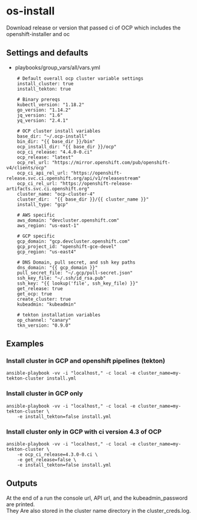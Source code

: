 # os-install
Download release or version that passed ci of OCP which includes the openshift-installer and oc

## Settings and defaults

- playbooks/group_vars/all/vars.yml

```
    # Default overall ocp cluster variable settings
    install_cluster: true
    install_tekton: true
    
    # Binary prereqs
    kubectl_version: "1.18.2"
    go_version: "1.14.2"
    jq_version: "1.6"
    yq_version: "2.4.1"
    
    # OCP cluster install variables
    base_dir: "~/.ocp-install"
    bin_dir: "{{ base_dir }}/bin"
    ocp_install_dir: "{{ base_dir }}/ocp"
    ocp_ci_release: "4.4.0-0.ci"
    ocp_release: "latest"
    ocp_rel_url: "https://mirror.openshift.com/pub/openshift-v4/clients/ocp"
    ocp_ci_api_rel_url: "https://openshift-release.svc.ci.openshift.org/api/v1/releasestream"
    ocp_ci_rel_url: "https://openshift-release-artifacts.svc.ci.openshift.org"
    cluster_name: "ocp-cluster-4"
    cluster_dir:  "{{ base_dir }}/{{ cluster_name }}"
    install_type: "gcp"
    
    # AWS specific
    aws_domain: "devcluster.openshift.com"
    aws_region: "us-east-1"
    
    # GCP specific
    gcp_domain: "gcp.devcluster.openshift.com"
    gcp_project_id: "openshift-gce-devel"
    gcp_region: "us-east4"
    
    # DNS Domain, pull secret, and ssh key paths
    dns_domain: "{{ gcp_domain }}"
    pull_secret_file: "~/.gcp/pull-secret.json"
    ssh_key_file: "~/.ssh/id_rsa.pub"
    ssh_key: "{{ lookup('file', ssh_key_file) }}"
    get_release: true
    get_ocp: true
    create_cluster: true
    kubeadmin: "kubeadmin"
    
    # tekton installation variables
    op_channel: "canary"
    tkn_version: "0.9.0"
```

## Examples

### Install cluster in GCP and openshift pipelines (tekton)
```
ansible-playbook -vv -i "localhost," -c local -e cluster_name=my-tekton-cluster install.yml
```

### Install cluster in GCP only
```
ansible-playbook -vv -i "localhost," -c local -e cluster_name=my-tekton-cluster \
    -e install_tekton=false install.yml
```

### Install cluster only in GCP with ci version 4.3 of OCP
```
ansible-playbook -vv -i "localhost," -c local -e cluster_name=my-tekton-cluster \
    -e ocp_ci_release=4.3.0-0.ci \
    -e get_release=false \
    -e install_tekton=false install.yml
```

## Outputs
 
At the end of a run the console url, API url, and the kubeadmin_password are printed.  </br>
They Are also stored in the cluster name directory in the cluster_creds.log.